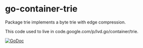 # go-container-trie
Package trie implements a byte trie with edge compression.

This code used to live in code.google.com/p/lvd.go/container/trie.

[![GoDoc](https://godoc.org/github.com/lvdlvd/go-container-trie?status.svg)](https://godoc.org/github.com/lvdlvd/go-container-trie)

